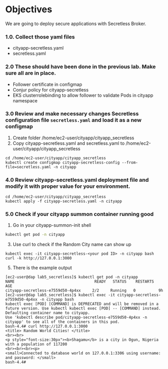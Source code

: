 # Objectives
We are going to deploy secure applications with Secretless Broker.

### 1.0. Collect those yaml files
- cityapp-secretless.yaml
- secretless.yaml

### 2.0 These should have been done in the previous lab. Make sure all are in place. 
- Follower certificate in configmap
- Conjur policy for cityapp-secretless
- EKS clusterrolebinding to allow follower to validate Pods in cityapp namespace

### 3.0 Review and make necessary changes Secretless configuration file `secretless.yaml` and load it as a new configmap
1. Create folder /home/ec2-user/cityapp/cityapp_secretless
2. Copy cityapp-secretless.yaml and secretless.yaml to /home/ec2-user/cityapp/cityapp_secretless
```
cd /home/ec2-user/cityapp/cityapp_secretless
kubectl create configmap cityapp-secretless-config --from-file=secretless.yaml -n cityapp
```

### 4.0 Review cityapp-secretless.yaml deployment file and modify it with proper value for your environment. 
```
cd /home/ec2-user/cityapp/cityapp_secretless
kubectl apply -f cityapp-secretless.yaml -n cityapp
```

### 5.0 Check if your cityapp summon container running good
1. Go in your cityapp-summon-init shell
```bash
kubectl get pod -n cityapp
```
3. Use curl to check if the Random City name can show up
```
kubectl exec -it cityapp-secretless-<your pod ID> -n cityapp bash
curl -k http://127.0.0.1:3000
```
5. There is the example output
```
[ec2-user@dap lab5_secretless]$ kubectl get pod -n cityapp
NAME                                   READY   STATUS    RESTARTS   AGE
cityapp-secretless-e7559d50-4p4xx     2/2     Running   0          9h
[ec2-user@dap lab5_secretless]$ kubectl exec -it cityapp-secretless-e7559d50-4p4xx -n cityapp bash
kubectl exec [POD] [COMMAND] is DEPRECATED and will be removed in a future version. Use kubectl kubectl exec [POD] -- [COMMAND] instead.
Defaulting container name to cityapp.
Use 'kubectl describe pod/cityapp-secretless-e7559d50-4p4xx -n cityapp' to see all of the containers in this pod.
bash-4.4# curl http://127.0.0.1:3000
<title> Random World Cities! </title>
<br><br>
<p style="font-size:30px"><b>Shagamu</b> is a city in Ogun, Nigeria with a population of 117200
<br><br><br><p>
<small>Connected to database world on 127.0.0.1:3306 using username:  and password: </small>
bash-4.4#
```

